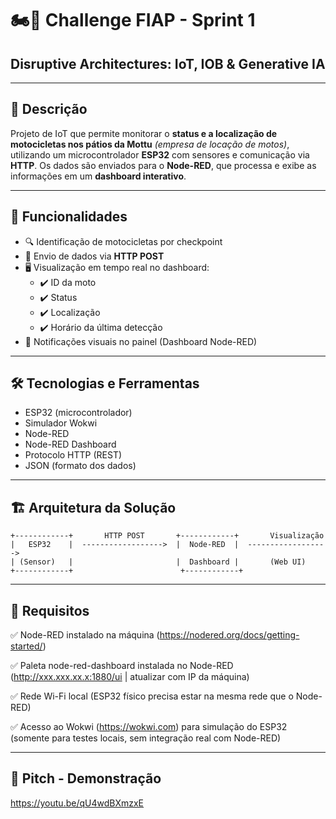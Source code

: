 # 🏍️🚦 Challenge FIAP - Sprint 1
## Disruptive Architectures: IoT, IOB & Generative IA

---

## 📖 Descrição

Projeto de IoT que permite monitorar o **status e a localização de motocicletas nos pátios da Mottu** _(empresa de locação de motos)_, utilizando um microcontrolador **ESP32** com sensores e comunicação via **HTTP**. Os dados são enviados para o **Node-RED**, que processa e exibe as informações em um **dashboard interativo**.

---

## 🎯 Funcionalidades

- 🔍 Identificação de motocicletas por checkpoint
- 📡 Envio de dados via **HTTP POST**
- 🖥️ Visualização em tempo real no dashboard:
  - ✔️ ID da moto
  - ✔️ Status
  - ✔️ Localização
  - ✔️ Horário da última detecção
- 🔔 Notificações visuais no painel (Dashboard Node-RED)

---

## 🛠️ Tecnologias e Ferramentas

- ESP32 (microcontrolador)
- Simulador Wokwi
- Node-RED
- Node-RED Dashboard
- Protocolo HTTP (REST)
- JSON (formato dos dados)

---

## 🏗️ Arquitetura da Solução

```plaintext
+------------+       HTTP POST       +------------+       Visualização
|   ESP32    |  ------------------>  |  Node-RED  |  ------------------>
| (Sensor)   |                       |  Dashboard |       (Web UI)
+------------+                        +------------+
```
---

## 🔌 Requisitos

✅ Node-RED instalado na máquina (https://nodered.org/docs/getting-started/)

✅ Paleta node-red-dashboard instalada no Node-RED (http://xxx.xxx.xx.x:1880/ui | atualizar com IP da máquina)

✅ Rede Wi-Fi local (ESP32 físico precisa estar na mesma rede que o Node-RED)

✅ Acesso ao Wokwi (https://wokwi.com) para simulação do ESP32 (somente para testes locais, sem integração real com Node-RED)

---

## 🎥 Pitch - Demonstração

https://youtu.be/qU4wdBXmzxE
